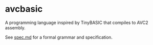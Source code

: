 # avcbasic
A programming language inspired by TinyBASIC that compiles to AVC2 assembly.

See [spec.md](spec.md) for a formal grammar and specification.
